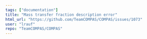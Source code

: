 ```yaml
---
tags: ["documentation"]
title: "Mass transfer fraction description error"
html_url: "https://github.com/TeamCOMPAS/COMPAS/issues/1073"
user: "lrauf"
repo: "TeamCOMPAS/COMPAS"
---
```


